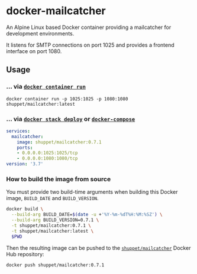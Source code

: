 # docker-mailcatcher
An Alpine Linux based Docker container providing a mailcatcher for development environments.

It listens for SMTP connections on port 1025 and provides a frontend interface on port 1080.

## Usage

### ... via [`docker container run`](https://docs.docker.com/engine/reference/commandline/container_run/)

```
docker container run -p 1025:1025 -p 1080:1080 shuppet/mailcatcher:latest
```

### ... via [`docker stack deploy`](https://docs.docker.com/engine/reference/commandline/stack_deploy/) or [`docker-compose`](https://github.com/docker/compose)

```yaml
services:
  mailcatcher:
    image: shuppet/mailcatcher:0.7.1
    ports:
    - 0.0.0.0:1025:1025/tcp
    - 0.0.0.0:1080:1080/tcp
version: '3.7'
```

### How to build the image from source

You must provide two build-time arguments when building this Docker image, `BUILD_DATE` and `BUILD_VERSION`.
```bash
docker build \
  --build-arg BUILD_DATE=$(date -u +'%Y-%m-%dT%H:%M:%SZ') \
  --build-arg BUILD_VERSION=0.7.1 \
  -t shuppet/mailcatcher:0.7.1 \
  -t shuppet/mailcatcher:latest \
  $PWD
```
Then the resulting image can be pushed to the [`shuppet/mailcatcher`](https://cloud.docker.com/u/shuppet/repository/docker/shuppet/mailcatcher) Docker Hub repository:
```
docker push shuppet/mailcatcher:0.7.1
```
